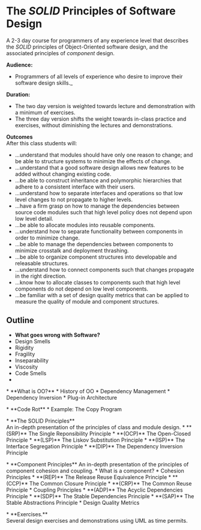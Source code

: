 # The _SOLID_ Principles of Software Design
A 2-3 day course for programmers of any experience level that describes the _SOLID_ principles of
Object-Oriented software design, and the associated principles of _component_ design.

**Audience:** 
* Programmers of all levels of experience who desire to improve their software design skills._

**Duration:** 
* The two day version is weighted towards lecture and demonstration with a minimum of exercises.
* The three day version shifts the weight towards in-class practice and exercises, without
diminishing the lectures and demonstrations.

**Outcomes** <br>
After this class students will:
* ...understand that modules should have only one reason to change; and be able
to structure systems to minimize the effects of change.
* ...understand that a good software design allows new features to be added without
changing existing code.
* ...be able to construct inheritance and polymorphic hierarchies that adhere to a consistent
interface with their users.
* ...understand how to separate interfaces and operations so that low level changes to not
propagate to higher levels.
* ...have a firm grasp on how to manage the dependencies between source code modules such
that high level policy does not depend upon low level detail.
* ...be able to allocate modules into reusable components.
* ...understand how to separate functionality between components in order to minimize change.
* ...be able to manage the dependencies between components to minimize crosstalk and deployment thrashing.
* ...be able to organize component structures into developable and releasable structures.
* ...understand how to connect components such that changes propagate in the right direction.
* ...know how to allocate classes to components such that high level components do not 
depend on low level components.
* ...be familiar with a set of design quality metrics that can be applied to measure the quality
of module and component structures.

## Outline ##
* **What goes wrong with Software?**
 * Design Smells
  * Rigidity
  * Fragility
  * Inseparability
  * Viscosity
 * Code Smells
  * 
<p>
* **What is OO?**
 * History of OO
 * Dependency Management
 * Dependency Inversion
 * Plug-in Architecture
<p>
* **Code Rot**
 * Example: The Copy Program
<p>
* **The SOLID Principles**<br>
An in-depth presentation of the principles of class and module design.
 * **(SRP)** The Single Reponsibility Principle
 * **(OCP)** The Open-Closed Principle
 * **(LSP)** The Liskov Substitution Principle
 * **(ISP)** The Interface Segregation Principle
 * **(DIP)** The Dependency Inversion Principle
<p>
* **Component Principles**
An in-depth presentation of the principles of component cohesion and coupling.
 * What is a component?
 * Cohesion Principles
  * **(REP)** The Release Reuse Equivalence Principle
  * **(CCP)** The Common Closure Principle
  * **(CRP)** The Common Reuse Principle
 * Coupling Principles
  * **(ADP)** The Acyclic Dependencies Principle
  * **(SDP)** The Stable Dependencies Principle
  * **(SAP)** The Stable Abstractions Principle
 * Design Quality Metrics
<p>
* **Exercises.** <br>
Several design exercises and demonstrations using UML as time permits.

 


